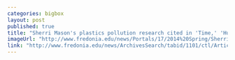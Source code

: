 ```yaml
---
categories: bigbox
layout: post
published: true
title: "Sherri Mason's plastics pollution research cited in 'Time,' 'Huffington Post,' many more"
imageUrl: "http://www.fredonia.edu/news/Portals/17/2014%20Spring/SherriMason_GreatLakesResearch.jpg"
link: "http://www.fredonia.edu/news/ArchivesSearch/tabid/1101/ctl/ArticleView/mid/1878/articleId/5162/Sherri_Masons_plastics_pollution_research_cited_in_Time_Huffington_Post_many_more.aspx"
---
```


